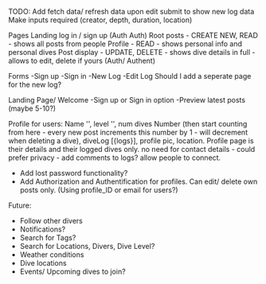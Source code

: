 TODO:
Add fetch data/ refresh data upon edit submit to show new log data
Make inputs required (creator, depth, duration, location)

Pages
Landing log in / sign up (Auth Auth)
Root posts - CREATE NEW, READ - shows all posts from people
Profile - READ - shows personal info and personal dives
Post display - UPDATE, DELETE - shows dive details in full - allows to edit, delete if yours (Auth/ Authent)

Forms
-Sign up
-Sign in
-New Log
-Edit Log
Should I add a seperate page for the new log? 

Landing Page/ Welcome
-Sign up or Sign in option
-Preview latest posts (maybe 5-10?)

Profile for users:
Name '', level '', num dives Number (then start counting from here - every new post increments this number by 1 - will decrement when deleting a dive), diveLog [{logs}], profile pic, location.
Profile page is their details and their logged dives only.
no need for contact details - could prefer privacy - add comments to logs? allow people to connect.

- Add lost password functionality?
- Add Authorization and Authentification for profiles. Can edit/ delete own posts only. (Using profile_ID or email for users?)


Future:
- Follow other divers
- Notifications?
- Search for Tags?
- Search for Locations, Divers, Dive Level?
- Weather conditions
- Dive locations
- Events/ Upcoming dives to join?
